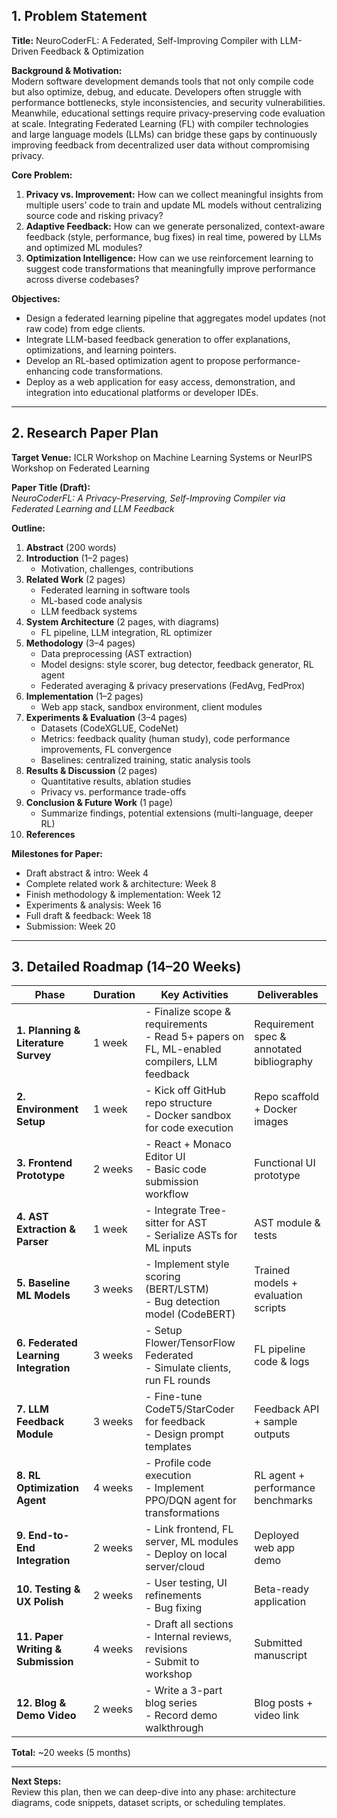 ## 1. Problem Statement

**Title:** NeuroCoderFL: A Federated, Self-Improving Compiler with LLM-Driven Feedback & Optimization

**Background & Motivation:**  
Modern software development demands tools that not only compile code but also optimize, debug, and educate. Developers often struggle with performance bottlenecks, style inconsistencies, and security vulnerabilities. Meanwhile, educational settings require privacy-preserving code evaluation at scale. Integrating Federated Learning (FL) with compiler technologies and large language models (LLMs) can bridge these gaps by continuously improving feedback from decentralized user data without compromising privacy.

**Core Problem:**  
1. **Privacy vs. Improvement:** How can we collect meaningful insights from multiple users’ code to train and update ML models without centralizing source code and risking privacy?  
2. **Adaptive Feedback:** How can we generate personalized, context-aware feedback (style, performance, bug fixes) in real time, powered by LLMs and optimized ML modules?  
3. **Optimization Intelligence:** How can we use reinforcement learning to suggest code transformations that meaningfully improve performance across diverse codebases?

**Objectives:**  
- Design a federated learning pipeline that aggregates model updates (not raw code) from edge clients.  
- Integrate LLM-based feedback generation to offer explanations, optimizations, and learning pointers.  
- Develop an RL-based optimization agent to propose performance-enhancing code transformations.  
- Deploy as a web application for easy access, demonstration, and integration into educational platforms or developer IDEs.

---

## 2. Research Paper Plan

**Target Venue:** ICLR Workshop on Machine Learning Systems or NeurIPS Workshop on Federated Learning

**Paper Title (Draft):**  
*NeuroCoderFL: A Privacy-Preserving, Self-Improving Compiler via Federated Learning and LLM Feedback*

**Outline:**  
1. **Abstract** (200 words)  
2. **Introduction** (1–2 pages)  
   - Motivation, challenges, contributions  
3. **Related Work** (2 pages)  
   - Federated learning in software tools  
   - ML-based code analysis  
   - LLM feedback systems  
4. **System Architecture** (2 pages, with diagrams)  
   - FL pipeline, LLM integration, RL optimizer  
5. **Methodology** (3–4 pages)  
   - Data preprocessing (AST extraction)  
   - Model designs: style scorer, bug detector, feedback generator, RL agent  
   - Federated averaging & privacy preservations (FedAvg, FedProx)  
6. **Implementation** (1–2 pages)  
   - Web app stack, sandbox environment, client modules  
7. **Experiments & Evaluation** (3–4 pages)  
   - Datasets (CodeXGLUE, CodeNet)  
   - Metrics: feedback quality (human study), code performance improvements, FL convergence  
   - Baselines: centralized training, static analysis tools  
8. **Results & Discussion** (2 pages)  
   - Quantitative results, ablation studies  
   - Privacy vs. performance trade-offs  
9. **Conclusion & Future Work** (1 page)  
   - Summarize findings, potential extensions (multi-language, deeper RL)  
10. **References**

**Milestones for Paper:**  
- Draft abstract & intro: Week 4  
- Complete related work & architecture: Week 8  
- Finish methodology & implementation: Week 12  
- Experiments & analysis: Week 16  
- Full draft & feedback: Week 18  
- Submission: Week 20

---

## 3. Detailed Roadmap (14–20 Weeks)

| Phase                                | Duration | Key Activities                                                                                                  | Deliverables                        |
|--------------------------------------|----------|------------------------------------------------------------------------------------------------------------------|-------------------------------------|
| **1. Planning & Literature Survey**  | 1 week   | - Finalize scope & requirements<br>- Read 5+ papers on FL, ML-enabled compilers, LLM feedback                   | Requirement spec & annotated bibliography |
| **2. Environment Setup**             | 1 week   | - Kick off GitHub repo structure<br>- Docker sandbox for code execution                                         | Repo scaffold + Docker images       |
| **3. Frontend Prototype**            | 2 weeks  | - React + Monaco Editor UI<br>- Basic code submission workflow                                                  | Functional UI prototype             |
| **4. AST Extraction & Parser**       | 1 week   | - Integrate Tree-sitter for AST<br>- Serialize ASTs for ML inputs                                                | AST module & tests                  |
| **5. Baseline ML Models**            | 3 weeks  | - Implement style scoring (BERT/LSTM)<br>- Bug detection model (CodeBERT)                                        | Trained models + evaluation scripts |
| **6. Federated Learning Integration**| 3 weeks  | - Setup Flower/TensorFlow Federated<br>- Simulate clients, run FL rounds                                         | FL pipeline code & logs             |
| **7. LLM Feedback Module**           | 3 weeks  | - Fine-tune CodeT5/StarCoder for feedback<br>- Design prompt templates                                           | Feedback API + sample outputs       |
| **8. RL Optimization Agent**         | 4 weeks  | - Profile code execution<br>- Implement PPO/DQN agent for transformations                                        | RL agent + performance benchmarks   |
| **9. End-to-End Integration**        | 2 weeks  | - Link frontend, FL server, ML modules<br>- Deploy on local server/cloud                                         | Deployed web app demo               |
| **10. Testing & UX Polish**          | 2 weeks  | - User testing, UI refinements<br>- Bug fixing                                                                  | Beta-ready application              |
| **11. Paper Writing & Submission**   | 4 weeks  | - Draft all sections<br>- Internal reviews, revisions<br>- Submit to workshop                                   | Submitted manuscript                |
| **12. Blog & Demo Video**            | 2 weeks  | - Write a 3-part blog series<br>- Record demo walkthrough                                                        | Blog posts + video link             |

**Total:** ~20 weeks (5 months)

---

**Next Steps:**  
Review this plan, then we can deep-dive into any phase: architecture diagrams, code snippets, dataset scripts, or scheduling templates.
